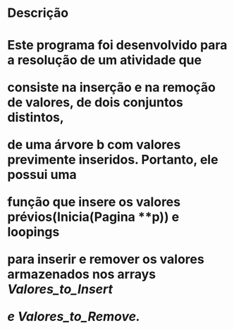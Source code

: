 <h1>Descrição<h1>
<p>Este programa foi desenvolvido para a resolução de um atividade que<p>
<p>consiste na inserção e na remoção de valores, de dois conjuntos distintos,<p>
<p>de uma árvore b com valores previmente inseridos. Portanto, ele possui uma<p>
<p>função que insere os valores prévios(<b>Inicia(Pagina **p)<b>) e loopings<p>
<p>para inserir e remover os valores armazenados nos arrays <i>Valores_to_Insert<i><p>
<p>e <i>Valores_to_Remove<i>.<p>

  
<h1>
  

